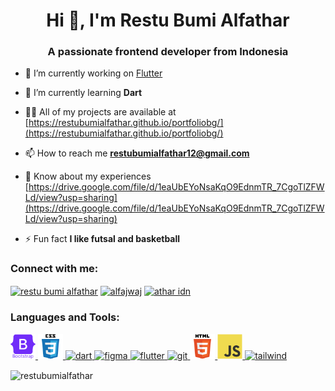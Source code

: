 <h1 align="center">Hi 👋, I'm Restu Bumi Alfathar</h1>
<h3 align="center">A passionate frontend developer from Indonesia</h3>

- 🔭 I’m currently working on [Flutter](https://github.com/restubumialfathar/wamakanan.git)

- 🌱 I’m currently learning **Dart**

- 👨‍💻 All of my projects are available at [https://restubumialfathar.github.io/portfoliobg/](https://restubumialfathar.github.io/portfoliobg/)

- 📫 How to reach me **restubumialfathar12@gmail.com**

- 📄 Know about my experiences [https://drive.google.com/file/d/1eaUbEYoNsaKqO9EdnmTR_7CgoTlZFWLd/view?usp=sharing](https://drive.google.com/file/d/1eaUbEYoNsaKqO9EdnmTR_7CgoTlZFWLd/view?usp=sharing)

- ⚡ Fun fact **I like futsal and basketball**

<h3 align="left">Connect with me:</h3>
<p align="left">
<a href="https://linkedin.com/in/restu bumi alfathar" target="blank"><img align="center" src="https://raw.githubusercontent.com/rahuldkjain/github-profile-readme-generator/master/src/images/icons/Social/linked-in-alt.svg" alt="restu bumi alfathar" height="30" width="40" /></a>
<a href="https://instagram.com/alfajwaj" target="blank"><img align="center" src="https://raw.githubusercontent.com/rahuldkjain/github-profile-readme-generator/master/src/images/icons/Social/instagram.svg" alt="alfajwaj" height="30" width="40" /></a>
<a href="https://www.youtube.com/c/athar idn" target="blank"><img align="center" src="https://raw.githubusercontent.com/rahuldkjain/github-profile-readme-generator/master/src/images/icons/Social/youtube.svg" alt="athar idn" height="30" width="40" /></a>
</p>

<h3 align="left">Languages and Tools:</h3>
<p align="left"> <a href="https://getbootstrap.com" target="_blank" rel="noreferrer"> <img src="https://raw.githubusercontent.com/devicons/devicon/master/icons/bootstrap/bootstrap-plain-wordmark.svg" alt="bootstrap" width="40" height="40"/> </a> <a href="https://www.w3schools.com/css/" target="_blank" rel="noreferrer"> <img src="https://raw.githubusercontent.com/devicons/devicon/master/icons/css3/css3-original-wordmark.svg" alt="css3" width="40" height="40"/> </a> <a href="https://dart.dev" target="_blank" rel="noreferrer"> <img src="https://www.vectorlogo.zone/logos/dartlang/dartlang-icon.svg" alt="dart" width="40" height="40"/> </a> <a href="https://www.figma.com/" target="_blank" rel="noreferrer"> <img src="https://www.vectorlogo.zone/logos/figma/figma-icon.svg" alt="figma" width="40" height="40"/> </a> <a href="https://flutter.dev" target="_blank" rel="noreferrer"> <img src="https://www.vectorlogo.zone/logos/flutterio/flutterio-icon.svg" alt="flutter" width="40" height="40"/> </a> <a href="https://git-scm.com/" target="_blank" rel="noreferrer"> <img src="https://www.vectorlogo.zone/logos/git-scm/git-scm-icon.svg" alt="git" width="40" height="40"/> </a> <a href="https://www.w3.org/html/" target="_blank" rel="noreferrer"> <img src="https://raw.githubusercontent.com/devicons/devicon/master/icons/html5/html5-original-wordmark.svg" alt="html5" width="40" height="40"/> </a> <a href="https://developer.mozilla.org/en-US/docs/Web/JavaScript" target="_blank" rel="noreferrer"> <img src="https://raw.githubusercontent.com/devicons/devicon/master/icons/javascript/javascript-original.svg" alt="javascript" width="40" height="40"/> </a> <a href="https://tailwindcss.com/" target="_blank" rel="noreferrer"> <img src="https://www.vectorlogo.zone/logos/tailwindcss/tailwindcss-icon.svg" alt="tailwind" width="40" height="40"/> </a> </p>

<p><img align="center" src="https://github-readme-stats.vercel.app/api/top-langs?username=restubumialfathar&show_icons=true&locale=en&layout=compact" alt="restubumialfathar" /></p>
